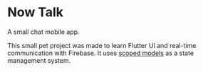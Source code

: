 Now Talk
========

A small chat mobile app.

This small pet project was made to learn Flutter UI and 
real-time communication with Firebase. It uses 
[scoped models](https://pub.dev/packages/scoped_model)
as a state management system.